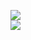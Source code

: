 <a href="https://hits.seeyoufarm.com"><img src="https://hits.seeyoufarm.com/api/count/incr/badge.svg?url=https%3A%2F%2Fgithub.com%2FTanyashinde%2Fhit-counter&count_bg=%23239ECE&title_bg=%23555555&icon=&icon_color=%23E7E7E7&title=HITS&edge_flat=false"/></a>
<br />
<img src='https://github-readme-stats.vercel.app/api?username=Tanyashinde&show_icons=true&theme=tokyonight'/>
